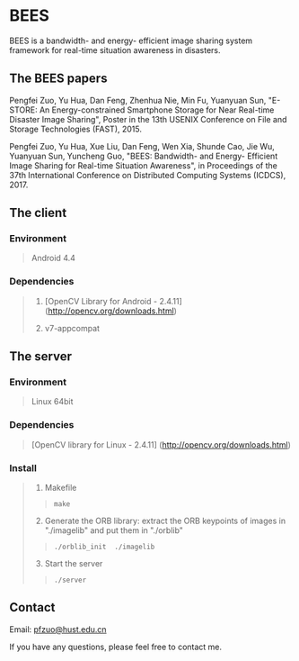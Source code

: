 # BEES

BEES is a bandwidth- and energy- efficient image sharing system framework for real-time situation awareness in disasters.

## The BEES papers

Pengfei Zuo, Yu Hua, Dan Feng, Zhenhua Nie, Min Fu, Yuanyuan Sun, "E-STORE: An Energy-constrained Smartphone Storage for Near Real-time Disaster Image Sharing", Poster in the 13th USENIX Conference on File and Storage Technologies (FAST), 2015.

Pengfei Zuo, Yu Hua, Xue Liu, Dan Feng, Wen Xia, Shunde Cao, Jie Wu, Yuanyuan Sun, Yuncheng Guo, "BEES: Bandwidth- and Energy- Efficient Image Sharing for Real-time Situation Awareness", in Proceedings of the 37th International Conference on Distributed Computing Systems (ICDCS), 2017.


## The client


### Environment
>Android 4.4

### Dependencies

>1. [OpenCV Library for Android - 2.4.11] (http://opencv.org/downloads.html)
>
>2. v7-appcompat


## The server


### Environment
>Linux 64bit

### Dependencies
> [OpenCV library for Linux - 2.4.11] (http://opencv.org/downloads.html)

### Install

> 1. Makefile
>> `make` 	
>
> 2. Generate the ORB library: extract the ORB keypoints of images in "./imagelib" and put them in "./orblib"
>> `./orblib_init  ./imagelib`
> 
> 3. Start the server 
>> `./server`

## Contact


Email: pfzuo@hust.edu.cn

If you have any questions, please feel free to contact me. 
